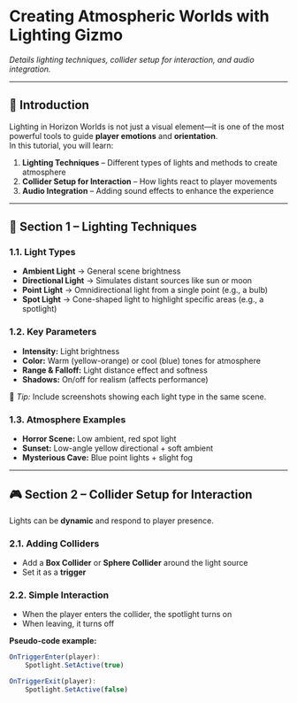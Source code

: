 # Creating Atmospheric Worlds with Lighting Gizmo
*Details lighting techniques, collider setup for interaction, and audio integration.*

---

## 🎯 Introduction
Lighting in Horizon Worlds is not just a visual element—it is one of the most powerful tools to guide **player emotions** and **orientation**.  
In this tutorial, you will learn:

1. **Lighting Techniques** – Different types of lights and methods to create atmosphere  
2. **Collider Setup for Interaction** – How lights react to player movements  
3. **Audio Integration** – Adding sound effects to enhance the experience  

---

## 🔦 Section 1 – Lighting Techniques

### 1.1. Light Types
- **Ambient Light** → General scene brightness  
- **Directional Light** → Simulates distant sources like sun or moon  
- **Point Light** → Omnidirectional light from a single point (e.g., a bulb)  
- **Spot Light** → Cone-shaped light to highlight specific areas (e.g., a spotlight)  

### 1.2. Key Parameters
- **Intensity:** Light brightness  
- **Color:** Warm (yellow-orange) or cool (blue) tones for atmosphere  
- **Range & Falloff:** Light distance effect and softness  
- **Shadows:** On/off for realism (affects performance)  

📸 *Tip:* Include screenshots showing each light type in the same scene.  

### 1.3. Atmosphere Examples
- **Horror Scene:** Low ambient, red spot light  
- **Sunset:** Low-angle yellow directional + soft ambient  
- **Mysterious Cave:** Blue point lights + slight fog  

---

## 🎮 Section 2 – Collider Setup for Interaction

Lights can be **dynamic** and respond to player presence.  

### 2.1. Adding Colliders
- Add a **Box Collider** or **Sphere Collider** around the light source  
- Set it as a **trigger**  

### 2.2. Simple Interaction
- When the player enters the collider, the spotlight turns on  
- When leaving, it turns off  

**Pseudo-code example:**
```javascript
OnTriggerEnter(player):
    Spotlight.SetActive(true)

OnTriggerExit(player):
    Spotlight.SetActive(false)
